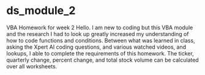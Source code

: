 # ds_module_2
VBA Homework for week 2
Hello. I am new to coding but this VBA module and the research I had to look up greatly increased my understanding of how to code functions and conditions. Between what was learned in class, asking the Xpert AI coding questions, and various watched videos, and lookups, I able to complete the requirements of this homework.  The ticker, quarterly change, percent change, and total stock volume can be calculated over all worksheets.